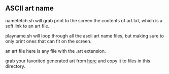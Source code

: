 ## ASCII art name
namefetch.sh will grab print to the screen the contents of art.txt,
which is a soft link to an art file.

playname.sh will loop through all the ascii art name files, but making
sure to only print ones that can fit on the screen.

an art file here is any file with the .art extension.

grab your favorited generated art from [here](http://patorjk.com/software/taag/) and copy it to files in this directory.